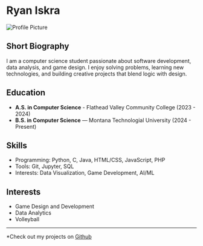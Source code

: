 # Ryan Iskra

![Profile Picture](https://via.placeholder.com/150)

## Short Biography
I am a computer science student passionate about software development, data analysis, and game design. I enjoy solving problems, learning new technologies, and building creative projects that blend logic with design.

## Education
- **A.S. in Computer Science** - Flathead Valley Community College (2023 - 2024)
- **B.S. in Computer Science** — Montana Technologial University (2024 - Present)

## Skills
- Programming: Python, C, Java, HTML/CSS, JavaScript, PHP
- Tools: Git, Jupyter, SQL
- Interests: Data Visualization, Game Development, AI/ML

## Interests
- Game Design and Development  
- Data Analytics
- Volleyball

---
*Check out my projects on [Github](https://github.com/R-Iskra)

